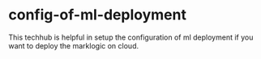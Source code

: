 # config-of-ml-deployment
This techhub is helpful in setup the configuration of ml deployment if you want to deploy the marklogic on cloud.
